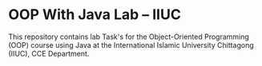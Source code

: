 # OOP With Java Lab – IIUC

This repository contains lab Task's for the Object-Oriented Programming (OOP) course using Java at the International Islamic University Chittagong (IIUC), CCE Department.
